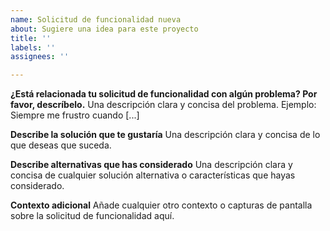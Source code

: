 ```yaml
---
name: Solicitud de funcionalidad nueva
about: Sugiere una idea para este proyecto
title: ''
labels: ''
assignees: ''

---
```


**¿Está relacionada tu solicitud de funcionalidad con algún problema? Por favor, descríbelo.**
Una descripción clara y concisa del problema. Ejemplo: Siempre me frustro cuando [...]

**Describe la solución que te gustaría**
Una descripción clara y concisa de lo que deseas que suceda.

**Describe alternativas que has considerado**
Una descripción clara y concisa de cualquier solución alternativa o características que hayas considerado.

**Contexto adicional**
Añade cualquier otro contexto o capturas de pantalla sobre la solicitud de funcionalidad aquí.
